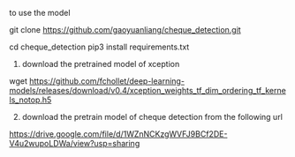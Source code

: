 to use the model 

git clone https://github.com/gaoyuanliang/cheque_detection.git

cd cheque_detection
pip3 install requirements.txt

1. download the pretrained model of xception

wget https://github.com/fchollet/deep-learning-models/releases/download/v0.4/xception_weights_tf_dim_ordering_tf_kernels_notop.h5

2. download the pretrain model of cheque detection from the following url

https://drive.google.com/file/d/1WZnNCKzgWVFJ9BCf2DE-V4u2wupoLDWa/view?usp=sharing
